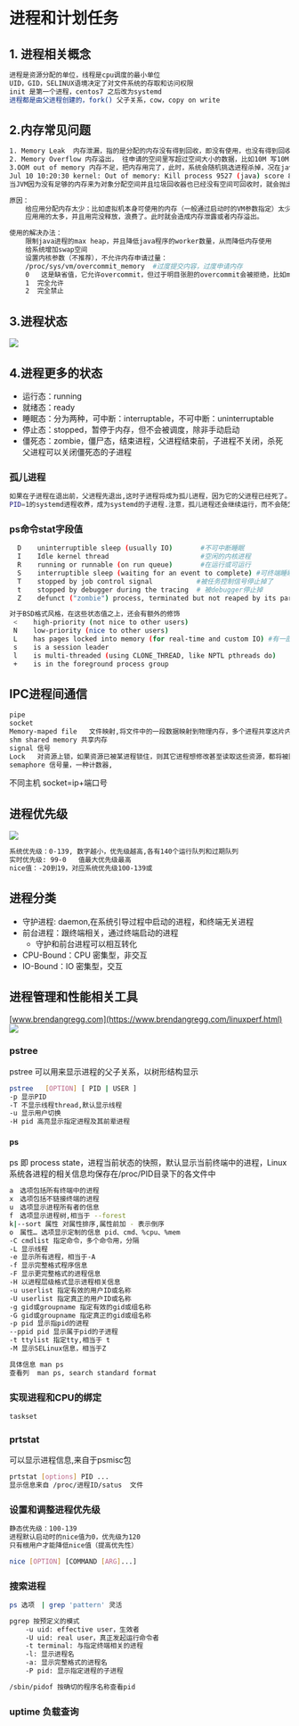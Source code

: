 # 进程和计划任务

## 1. 进程相关概念

```bash
进程是资源分配的单位，线程是cpu调度的最小单位
UID，GID，SELINUX语境决定了对文件系统的存取和访问权限
init 是第一个进程，centos7 之后改为systemd
进程都是由父进程创建的，fork() 父子关系，cow，copy on write

```

## 2.内存常见问题

```bash
1. Memory Leak  内存泄漏，指的是分配的内存没有得到回收，即没有使用，也没有得到回收，相当于一直占用
2. Memory Overflow 内存溢出， 往申请的空间里写超过空间大小的数据，比如10M 写10M
3.OOM out of memory 内存不足，把内存用完了，此时，系统会随机挑选进程杀掉，况在java程序中比较常见
Jul 10 10:20:30 kernel: Out of memory: Kill process 9527 (java) score 88 or sacrifice child
当JVM因为没有足够的内存来为对象分配空间并且垃圾回收器也已经没有空间可回收时，就会抛出这个error，因为这个问题已经严重到不足以被应用处理

原因：
    给应用分配内存太少：比如虚拟机本身可使用的内存（一般通过启动时的VM参数指定）太少。
    应用用的太多，并且用完没释放，浪费了。此时就会造成内存泄露或者内存溢出。

使用的解决办法：
    限制java进程的max heap，并且降低java程序的worker数量，从而降低内存使用
    给系统增加swap空间
    设置内核参数（不推荐），不允许内存申请过量：
    /proc/sys/vm/overcommit_memory  #过度提交内容，过度申请内存
    0   这是缺省值，它允许overcommit，但过于明目张胆的overcommit会被拒绝，比如malloc一次性申请的内存大小就超过了系统总内存。它认为不合理就会拒绝overcommit
    1  完全允许
    2  完全禁止

```

## 3.进程状态
<img src="../images/procstatus01.png">

## 4.进程更多的状态

* 运行态：running
* 就绪态：ready
* 睡眠态：分为两种，可中断：interruptable，不可中断：uninterruptable
* 停止态：stopped，暂停于内存，但不会被调度，除非手动启动
* 僵死态：zombie，僵尸态，结束进程，父进程结束前，子进程不关闭，杀死父进程可以关闭僵死态的子进程

### 孤儿进程
```bash
如果在子进程在退出前，父进程先退出,这时子进程将成为孤儿进程，因为它的父进程已经死了。孤儿进程会被
PID=1的systemd进程收养，成为systemd的子进程.注意，孤儿进程还会继续运行，而不会随父进程退出而终止，只不过其父进程发生了改变。
```

### ps命令stat字段值
```bash
  D    uninterruptible sleep (usually IO)       #不可中断睡眠
  I    Idle kernel thread                       #空闲的内核进程
  R    running or runnable (on run queue)       #在运行或可运行
  S    interruptible sleep (waiting for an event to complete) #可终端睡眠
  T    stopped by job control signal           #被任务控制信号停止掉了
  t    stopped by debugger during the tracing  # 被debugger停止掉
  Z    defunct ("zombie") process, terminated but not reaped by its parent #僵尸进程

对于BSD格式风格，在这些状态值之上，还会有额外的修饰
 <    high-priority (not nice to other users)
 N    low-priority (nice to other users)
 L    has pages locked into memory (for real-time and custom IO) #有一部分内容被锁定到内存中，不能放到swap中
 s    is a session leader
 l    is multi-threaded (using CLONE_THREAD, like NPTL pthreads do)
 +    is in the foreground process group 


```

## IPC进程间通信
```bash
pipe
socket
Memory-maped file   文件映射,将文件中的一段数据映射到物理内存，多个进程共享这片内存
shm shared memory 共享内存
signal 信号
Lock   对资源上锁，如果资源已被某进程锁住，则其它进程想修改甚至读取这些资源，都将被阻塞，直到锁被打开
semaphore 信号量，一种计数器, 
```
不同主机 socket=ip+端口号

## 进程优先级
<img src="../images/procpriority01.png">

```bash
系统优先级：0-139, 数字越小，优先级越高,各有140个运行队列和过期队列
实时优先级: 99-0   值最大优先级最高
nice值：-20到19，对应系统优先级100-139或
```

## 进程分类
* 守护进程: daemon,在系统引导过程中启动的进程，和终端无关进程
* 前台进程：跟终端相关，通过终端启动的进程
    * 守护和前台进程可以相互转化
* CPU-Bound：CPU 密集型，非交互
* IO-Bound：IO 密集型，交互

## 进程管理和性能相关工具
[www.brendangregg.com](https://www.brendangregg.com/linuxperf.html)
<img src="../images/procmanager01.png">

### pstree
pstree 可以用来显示进程的父子关系，以树形结构显示
```bash
pstree   [OPTION] [ PID | USER ]
-p 显示PID
-T 不显示线程thread,默认显示线程
-u 显示用户切换
-H pid 高亮显示指定进程及其前辈进程
```

#### ps 
ps 即 process state，进程当前状态的快照，默认显示当前终端中的进程，Linux系统各进程的相关信息均保存在/proc/PID目录下的各文件中
```bash
a　选项包括所有终端中的进程
x　选项包括不链接终端的进程
u　选项显示进程所有者的信息
f　选项显示进程树,相当于 --forest
k|--sort 属性 对属性排序,属性前加 - 表示倒序
o　属性… 选项显示定制的信息 pid、cmd、%cpu、%mem
-C cmdlist 指定命令，多个命令用，分隔
-L 显示线程
-e 显示所有进程，相当于-A
-f 显示完整格式程序信息
-F 显示更完整格式的进程信息
-H 以进程层级格式显示进程相关信息
-u userlist 指定有效的用户ID或名称
-U userlist 指定真正的用户ID或名称
-g gid或groupname 指定有效的gid或组名称
-G gid或groupname 指定真正的gid或组名称
-p pid 显示指pid的进程
--ppid pid 显示属于pid的子进程
-t ttylist 指定tty,相当于 t
-M 显示SELinux信息，相当于Z

具体信息 man ps 
查看列  man ps, search standard format
```

### 实现进程和CPU的绑定
```bash
taskset

```

### prtstat
可以显示进程信息,来自于psmisc包
```bash
prtstat [options] PID ...
显示信息来自 /proc/进程ID/satus  文件
```    

### 设置和调整进程优先级
```bash
静态优先级：100-139
进程默认启动时的nice值为0，优先级为120
只有根用户才能降低nice值（提高优先性）

nice [OPTION] [COMMAND [ARG]...]

```

### 搜索进程
```bash
ps 选项　| grep 'pattern' 灵活

pgrep 按预定义的模式
    -u uid: effective user，生效者
    -U uid: real user，真正发起运行命令者
    -t terminal: 与指定终端相关的进程
    -l: 显示进程名
    -a: 显示完整格式的进程名
    -P pid: 显示指定进程的子进程

/sbin/pidof 按确切的程序名称查看pid
```

### uptime 负载查询
```bash
```
